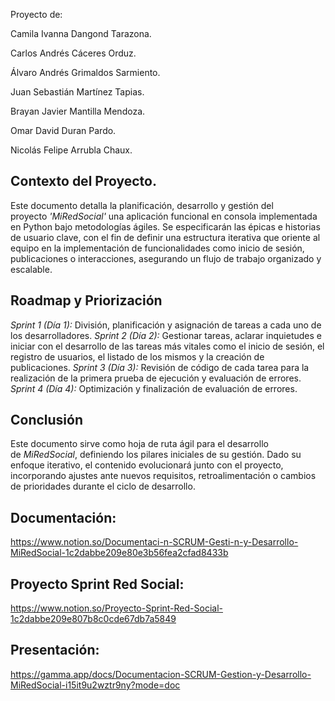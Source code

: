 Proyecto de:

Camila Ivanna Dangond Tarazona.

Carlos Andrés Cáceres Orduz.

Álvaro Andrés Grimaldos Sarmiento.

Juan Sebastián Martínez Tapias.

Brayan Javier Mantilla Mendoza.

Omar David Duran Pardo.

Nicolás Felipe Arrubla Chaux.

## Contexto del Proyecto.

Este documento detalla la planificación, desarrollo y gestión del proyecto *'MiRedSocial'* una aplicación funcional en consola implementada en Python bajo metodologías ágiles. Se especificarán las épicas e historias de usuario clave, con el fin de definir una estructura iterativa que oriente al equipo en la implementación de funcionalidades como inicio de sesión, publicaciones o interacciones, asegurando un flujo de trabajo organizado y escalable.

## Roadmap y Priorización

*Sprint 1 (Día 1):* División, planificación y asignación de tareas a cada uno de los desarrolladores.
*Sprint 2 (Día 2):* Gestionar tareas, aclarar inquietudes e iniciar con el desarrollo de las tareas más vitales como el inicio de sesión, el registro de usuarios, el listado de los mismos y la creación de publicaciones.
*Sprint 3 (Día 3):* Revisión de código de cada tarea para la realización de la primera prueba de ejecución y evaluación de errores.
*Sprint 4 (Día 4):* Optimización y finalización de evaluación de errores.

## Conclusión

Este documento sirve como hoja de ruta ágil para el desarrollo de *MiRedSocial*, definiendo los pilares iniciales de su gestión. Dado su enfoque iterativo, el contenido evolucionará junto con el proyecto, incorporando ajustes ante nuevos requisitos, retroalimentación o cambios de prioridades durante el ciclo de desarrollo.

## Documentación:
https://www.notion.so/Documentaci-n-SCRUM-Gesti-n-y-Desarrollo-MiRedSocial-1c2dabbe209e80e3b56fea2cfad8433b

## Proyecto Sprint Red Social:
https://www.notion.so/Proyecto-Sprint-Red-Social-1c2dabbe209e807b8c0cde67db7a5849

## Presentación:
https://gamma.app/docs/Documentacion-SCRUM-Gestion-y-Desarrollo-MiRedSocial-i15it9u2wztr9ny?mode=doc

